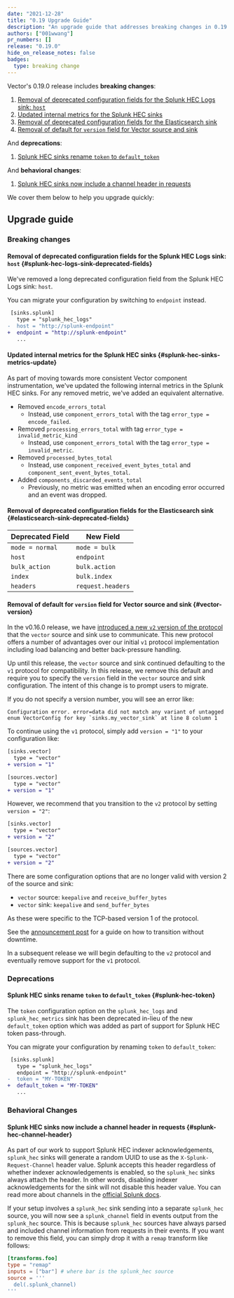 ```yaml
---
date: "2021-12-28"
title: "0.19 Upgrade Guide"
description: "An upgrade guide that addresses breaking changes in 0.19.0"
authors: ["001wwang"]
pr_numbers: []
release: "0.19.0"
hide_on_release_notes: false
badges:
  type: breaking change
---
```


Vector's 0.19.0 release includes **breaking changes**:

1. [Removal of deprecated configuration fields for the Splunk HEC Logs sink: `host`](#splunk-hec-logs-sink-deprecated-fields)
1. [Updated internal metrics for the Splunk HEC sinks](#splunk-hec-sinks-metrics-update)
1. [Removal of deprecated configuration fields for the Elasticsearch sink](#elasticsearch-sink-deprecated-fields)
1. [Removal of default for `version` field for Vector source and sink](#vector-version)

And **deprecations**:

1. [Splunk HEC sinks rename `token` to `default_token`](#splunk-hec-token)

And **behavioral changes**:

1. [Splunk HEC sinks now include a channel header in requests](#splunk-hec-channel-header)

We cover them below to help you upgrade quickly:

## Upgrade guide

### Breaking changes

#### Removal of deprecated configuration fields for the Splunk HEC Logs sink: `host` {#splunk-hec-logs-sink-deprecated-fields}

We've removed a long deprecated configuration field from the Splunk HEC Logs
sink: `host`.

You can migrate your configuration by switching to `endpoint` instead.

```diff
 [sinks.splunk]
   type = "splunk_hec_logs"
-  host = "http://splunk-endpoint"
+  endpoint = "http://splunk-endpoint"
   ...
```

#### Updated internal metrics for the Splunk HEC sinks {#splunk-hec-sinks-metrics-update}

As part of moving towards more consistent Vector component instrumentation,
we've updated the following internal metrics in the Splunk HEC sinks. For any
removed metric, we've added an equivalent alternative.

- Removed `encode_errors_total`
  - Instead, use `component_errors_total` with the tag `error_type = encode_failed`.
- Removed `processing_errors_total` with tag `error_type = invalid_metric_kind`
  - Instead, use `component_errors_total` with the tag `error_type = invalid_metric`.
- Removed `processed_bytes_total`
  - Instead, use `component_received_event_bytes_total` and `component_sent_event_bytes_total`.
- Added `components_discarded_events_total`
  - Previously, no metric was emitted when an encoding error occurred and an
    event was dropped.

#### Removal of deprecated configuration fields for the Elasticsearch sink {#elasticsearch-sink-deprecated-fields}

| Deprecated Field   | New Field             |
| -----------        | -----------           |
| `mode = normal`    | `mode = bulk`         |
| `host`             | `endpoint`            |
| `bulk_action`      | `bulk.action`         |
| `index`            | `bulk.index`          |
| `headers`          | `request.headers`     |

#### Removal of default for `version` field for Vector source and sink {#vector-version}

In the v0.16.0 release, we have [introduced a new `v2` version of the protocol][vector-v2-announcement] that the
`vector` source and sink use to communicate. This new protocol offers a number of advantages over our initial `v1`
protocol implementation including load balancing and better back-pressure handling.

Up until this release, the `vector` source and sink continued defaulting to the `v1` protocol for compatibility. In this
release, we remove this default and require you to specify the `version` field in the `vector` source and sink
configuration. The intent of this change is to prompt users to migrate.

If you do not specify a version number, you will see an error like:

```text
Configuration error. error=data did not match any variant of untagged enum VectorConfig for key `sinks.my_vector_sink` at line 8 column 1
```

To continue using the `v1` protocol, simply add `version = "1"` to your configuration like:

```diff
[sinks.vector]
  type = "vector"
+ version = "1"

[sources.vector]
  type = "vector"
+ version = "1"
```

However, we recommend that you transition to the `v2` protocol by setting `version = "2"`:

```diff
[sinks.vector]
  type = "vector"
+ version = "2"

[sources.vector]
  type = "vector"
+ version = "2"
```

There are some configuration options that are no longer valid with version 2 of
the source and sink:

- `vector` source: `keepalive` and `receive_buffer_bytes`
- `vector` sink: `keepalive` and `send_buffer_bytes`

As these were specific to the TCP-based version 1 of the protocol.

See the [announcement post][vector-v2-announcement] for a guide on how to transition without downtime.

In a subsequent release we will begin defaulting to the `v2` protocol and eventually remove support for the `v1`
protocol.


[vector-v2-announcement]: /highlights/2021-08-24-vector-source-sink

### Deprecations

#### Splunk HEC sinks rename `token` to `default_token` {#splunk-hec-token}

The `token` configuration option on the `splunk_hec_logs` and
`splunk_hec_metrics` sink has been deprecated in-lieu of the new `default_token`
option which was added as part of support for Splunk HEC token pass-through.

You can migrate your configuration by renaming `token` to  `default_token`:

```diff
 [sinks.splunk]
   type = "splunk_hec_logs"
   endpoint = "http://splunk-endpoint"
-  token = "MY-TOKEN"
+  default_token = "MY-TOKEN"
   ...
```

### Behavioral Changes

#### Splunk HEC sinks now include a channel header in requests {#splunk-hec-channel-header}

As part of our work to support Splunk HEC indexer acknowledgements, `splunk_hec`
sinks will generate a random UUID to use as the `X-Splunk-Request-Channel`
header value. Splunk accepts this header regardless of whether indexer
acknowledgements is enabled, so the `splunk_hec` sinks always attach the header.
In other words, disabling indexer acknowledgements for the sink will not disable
this header value. You can read more about channels in the [official Splunk
docs](https://docs.splunk.com/Documentation/Splunk/8.2.4/Data/FormateventsforHTTPEventCollector#Channel_identifier_header).

If your setup involves a `splunk_hec` sink sending into a separate `splunk_hec`
source, you will now see a `splunk_channel` field in events output from the
`splunk_hec` source. This is because `splunk_hec` sources have always parsed and
included channel information from requests in their events. If you want to
remove this field, you can simply drop it with a `remap` transform like follows:

```toml
[transforms.foo]
type = "remap"
inputs = ["bar"] # where bar is the splunk_hec source
source = '''
  del(.splunk_channel)
'''
```
